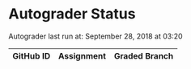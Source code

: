 # Autograder Status
Autograder last run at: September 28, 2018 at 03:20

| GitHub ID | Assignment | Graded Branch |
|-----------|------------|---------------|
